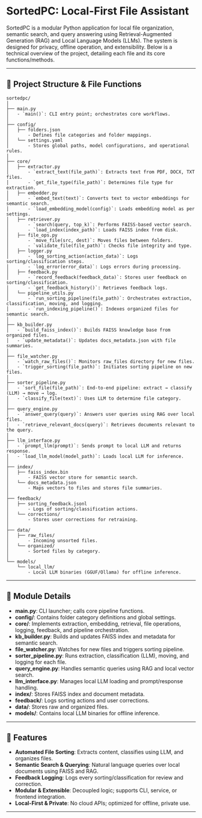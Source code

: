 # SortedPC: Local-First File Assistant

SortedPC is a modular Python application for local file organization, semantic search, and query answering using Retrieval-Augmented Generation (RAG) and Local Language Models (LLMs). The system is designed for privacy, offline operation, and extensibility. Below is a technical overview of the project, detailing each file and its core functions/methods.

---

## 📁 Project Structure & File Functions

```
sortedpc/
│
├── main.py
│   - `main()`: CLI entry point; orchestrates core workflows.
│
├── config/
│   ├── folders.json
│       - Defines file categories and folder mappings.
│   └── settings.yaml
│       - Stores global paths, model configurations, and operational rules.
│
├── core/
│   ├── extractor.py
│       - `extract_text(file_path)`: Extracts text from PDF, DOCX, TXT files.
│       - `get_file_type(file_path)`: Determines file type for extraction.
│   ├── embedder.py
│       - `embed_text(text)`: Converts text to vector embeddings for semantic search.
│       - `load_embedding_model(config)`: Loads embedding model as per settings.
│   ├── retriever.py
│       - `search(query, top_k)`: Performs FAISS-based vector search.
│       - `load_index(index_path)`: Loads FAISS index from disk.
│   ├── file_ops.py
│       - `move_file(src, dest)`: Moves files between folders.
│       - `validate_file(file_path)`: Checks file integrity and type.
│   ├── logger.py
│       - `log_sorting_action(action_data)`: Logs sorting/classification steps.
│       - `log_error(error_data)`: Logs errors during processing.
│   ├── feedback.py
│       - `record_feedback(feedback_data)`: Stores user feedback on sorting/classification.
│       - `get_feedback_history()`: Retrieves feedback logs.
│   └── pipeline_utils.py
│       - `run_sorting_pipeline(file_path)`: Orchestrates extraction, classification, moving, and logging.
│       - `run_indexing_pipeline()`: Indexes organized files for semantic search.
│
├── kb_builder.py
│   - `build_faiss_index()`: Builds FAISS knowledge base from organized files.
│   - `update_metadata()`: Updates docs_metadata.json with file summaries.
│
├── file_watcher.py
│   - `watch_raw_files()`: Monitors raw_files directory for new files.
│   - `trigger_sorting(file_path)`: Initiates sorting pipeline on new files.
│
├── sorter_pipeline.py
│   - `sort_file(file_path)`: End-to-end pipeline: extract → classify (LLM) → move → log.
│   - `classify_file(text)`: Uses LLM to determine file category.
│
├── query_engine.py
│   - `answer_query(query)`: Answers user queries using RAG over local files.
│   - `retrieve_relevant_docs(query)`: Retrieves documents relevant to the query.
│
├── llm_interface.py
│   - `prompt_llm(prompt)`: Sends prompt to local LLM and returns response.
│   - `load_llm_model(model_path)`: Loads local LLM for inference.
│
├── index/
│   ├── faiss_index.bin
│       - FAISS vector store for semantic search.
│   └── docs_metadata.json
│       - Maps vectors to files and stores file summaries.
│
├── feedback/
│   ├── sorting_feedback.jsonl
│       - Logs of sorting/classification actions.
│   └── corrections/
│       - Stores user corrections for retraining.
│
├── data/
│   ├── raw_files/
│       - Incoming unsorted files.
│   └── organized/
│       - Sorted files by category.
│
└── models/
    └── local_llm/
        - Local LLM binaries (GGUF/Ollama) for offline inference.
```

---

## 🧩 Module Details

- **main.py**: CLI launcher; calls core pipeline functions.
- **config/**: Contains folder category definitions and global settings.
- **core/**: Implements extraction, embedding, retrieval, file operations, logging, feedback, and pipeline orchestration.
- **kb_builder.py**: Builds and updates FAISS index and metadata for semantic search.
- **file_watcher.py**: Watches for new files and triggers sorting pipeline.
- **sorter_pipeline.py**: Runs extraction, classification (LLM), moving, and logging for each file.
- **query_engine.py**: Handles semantic queries using RAG and local vector search.
- **llm_interface.py**: Manages local LLM loading and prompt/response handling.
- **index/**: Stores FAISS index and document metadata.
- **feedback/**: Logs sorting actions and user corrections.
- **data/**: Stores raw and organized files.
- **models/**: Contains local LLM binaries for offline inference.

---

## 🚀 Features

- **Automated File Sorting**: Extracts content, classifies using LLM, and organizes files.
- **Semantic Search & Querying**: Natural language queries over local documents using FAISS and RAG.
- **Feedback Logging**: Logs every sorting/classification for review and correction.
- **Modular & Extensible**: Decoupled logic; supports CLI, service, or frontend integration.
- **Local-First & Private**: No cloud APIs; optimized for offline, private use.

---